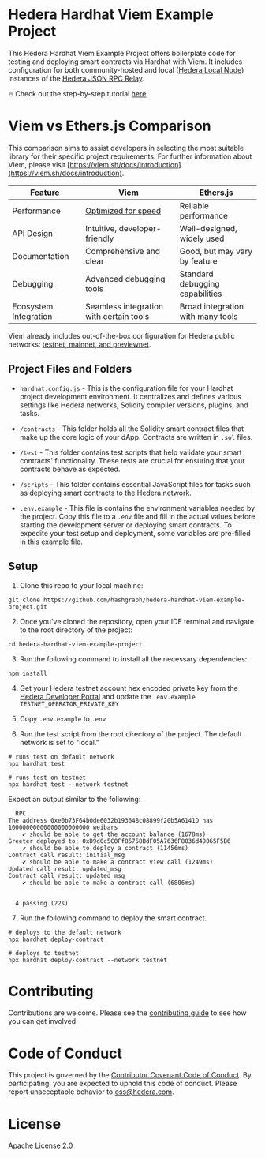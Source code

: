 # Hedera Hardhat Viem Example Project

This Hedera Hardhat Viem Example Project offers boilerplate code for testing and deploying smart contracts via Hardhat with Viem. It includes configuration for both community-hosted and local ([Hedera Local Node](https://github.com/hashgraph/hedera-local-node)) instances of the [Hedera JSON RPC Relay](https://github.com/hashgraph/hedera-json-rpc-relay). 

:fire: Check out the step-by-step tutorial [here](https://docs.hedera.com/hedera/tutorials/smart-contracts/deploy-a-smart-contract-using-hardhat-and-hedera-json-rpc-relays).

# Viem vs Ethers.js Comparison

This comparison aims to assist developers in selecting the most suitable library for their specific project requirements. For further information about Viem, please visit [https://viem.sh/docs/introduction](https://viem.sh/docs/introduction).

| Feature               | Viem                                                                 | Ethers.js                               |
|-----------------------|----------------------------------------------------------------------|-----------------------------------------|
| Performance           | [Optimized for speed](https://viem.sh/docs/introduction#performance) | Reliable performance                    |
| API Design            | Intuitive, developer-friendly                                        | Well-designed, widely used              |
| Documentation         | Comprehensive and clear                                              | Good, but may vary by feature           |
| Debugging             | Advanced debugging tools                                             | Standard debugging capabilities         |
| Ecosystem Integration | Seamless integration with certain tools                              | Broad integration with many tools       |

Viem already includes out-of-the-box configuration for Hedera public networks: [testnet, mainnet, and previewnet](https://github.com/wevm/viem/blob/cc105f801ec69640d3d806d86b35e36002d8c912/src/chains/index.ts#L113-L115).

## Project Files and Folders

- `hardhat.config.js` - This is the configuration file for your Hardhat project development environment. It centralizes and defines various settings like Hedera networks, Solidity compiler versions, plugins, and tasks.

- `/contracts` - This folder holds all the Solidity smart contract files that make up the core logic of your dApp. Contracts are written in `.sol` files.

- `/test` - This folder contains test scripts that help validate your smart contracts' functionality. These tests are crucial for ensuring that your contracts behave as expected.
  
-  `/scripts` - This folder contains essential JavaScript files for tasks such as deploying smart contracts to the Hedera network. 

- `.env.example` - This file is contains the environment variables needed by the project. Copy this file to a `.env` file and fill in the actual values before starting the development server or deploying smart contracts. To expedite your test setup and deployment, some variables are pre-filled in this example file.

## Setup

1. Clone this repo to your local machine:

```shell
git clone https://github.com/hashgraph/hedera-hardhat-viem-example-project.git
```

2. Once you've cloned the repository, open your IDE terminal and navigate to the root directory of the project:

```shell
cd hedera-hardhat-viem-example-project
```

3. Run the following command to install all the necessary dependencies:

```shell
npm install
```

4. Get your Hedera testnet account hex encoded private key from the [Hedera Developer Portal](https://portal.hedera.com/register) and update the `.env.example` `TESTNET_OPERATOR_PRIVATE_KEY`

5. Copy `.env.example` to `.env`

6. Run the test script from the root directory of the project. The default network is set to "local."

```shell
# runs test on default network
npx hardhat test

# runs test on testnet 
npx hardhat test --network testnet
```

Expect an output similar to the following:
```shell
  RPC
The address 0xe0b73F64b0de6032b193648c08899f20b5A6141D has 10000000000000000000000 weibars
    ✔ should be able to get the account balance (1678ms)
Greeter deployed to: 0xD9d0c5C0Ff85758BdF05A7636F8036d4D065F5B6
    ✔ should be able to deploy a contract (11456ms)
Contract call result: initial_msg
    ✔ should be able to make a contract view call (1249ms)
Updated call result: updated_msg
Contract call result: updated_msg
    ✔ should be able to make a contract call (6806ms)


  4 passing (22s)
```

7. Run the following command to deploy the smart contract. 
```shell
# deploys to the default network
npx hardhat deploy-contract

# deploys to testnet
npx hardhat deploy-contract --network testnet
```

# Contributing
Contributions are welcome. Please see the
[contributing guide](https://github.com/hashgraph/.github/blob/main/CONTRIBUTING.md)
to see how you can get involved.

# Code of Conduct
This project is governed by the
[Contributor Covenant Code of Conduct](https://github.com/hashgraph/.github/blob/main/CODE_OF_CONDUCT.md). By
participating, you are expected to uphold this code of conduct. Please report unacceptable behavior
to [oss@hedera.com](mailto:oss@hedera.com).

# License
[Apache License 2.0](https://www.apache.org/licenses/LICENSE-2.0)
